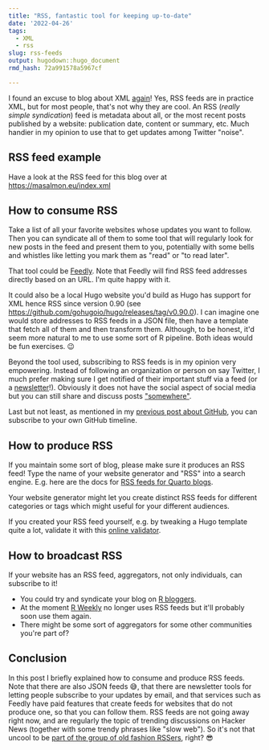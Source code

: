 ```yaml
---
title: "RSS, fantastic tool for keeping up-to-date"
date: '2022-04-26'
tags:
  - XML
  - rss
slug: rss-feeds
output: hugodown::hugo_document
rmd_hash: 72a991578a5967cf

---
```


I found an excuse to blog about XML [again](/2022/04/08/xml-xpath/)! Yes, RSS feeds are in practice XML, but for most people, that's not why they are cool. An RSS (*really simple syndication*) feed is metadata about all, or the most recent posts published by a website: publication date, content or summary, etc. Much handier in my opinion to use that to get updates among Twitter "noise".

## RSS feed example

Have a look at the RSS feed for this blog over at <https://masalmon.eu/index.xml>

## How to consume RSS

Take a list of all your favorite websites whose updates you want to follow. Then you can syndicate all of them to some tool that will regularly look for new posts in the feed and present them to you, potentially with some bells and whistles like letting you mark them as "read" or "to read later".

That tool could be [Feedly](https://feedly.com/). Note that Feedly will find RSS feed addresses directly based on an URL. I'm quite happy with it.

It could also be a local Hugo website you'd build as Hugo has support for XML hence RSS since version 0.90 (see <https://github.com/gohugoio/hugo/releases/tag/v0.90.0>). I can imagine one would store addresses to RSS feeds in a JSON file, then have a template that fetch all of them and then transform them. Although, to be honest, it'd seem more natural to me to use some sort of R pipeline. Both ideas would be fun exercises. :wink:

Beyond the tool used, subscribing to RSS feeds is in my opinion very empowering. Instead of following an organization or person on say Twitter, I much prefer making sure I get notified of their important stuff via a feed (or a [newsletter](https://ropensci.org/blog/2021/06/24/news-meta/)!). Obviously it does not have the social aspect of social media but you can still share and discuss posts ["somewhere"](https://r-way.netlify.app/#/38).

Last but not least, as mentioned in my [previous post about GitHub](/2022/04/05/github-tips/#7-add-your-github-timeline-to-your-rss-feed-reader), you can subscribe to your own GitHub timeline.

## How to produce RSS

If you maintain some sort of blog, please make sure it produces an RSS feed! Type the name of your website generator and "RSS" into a search engine. E.g. here are the docs for [RSS feeds for Quarto blogs](https://quarto.org/docs/websites/website-blog.html#rss-feed).

Your website generator might let you create distinct RSS feeds for different categories or tags which might useful for your different audiences.

If you created your RSS feed yourself, e.g. by tweaking a Hugo template quite a lot, validate it with this [online validator](https://validator.w3.org/feed/).

## How to broadcast RSS

If your website has an RSS feed, aggregators, not only individuals, can subscribe to it!

-   You could try and syndicate your blog on [R bloggers](https://www.r-bloggers.com/).
-   At the moment [R Weekly](https://rweekly.org/) no longer uses RSS feeds but it'll probably soon use them again.
-   There might be some sort of aggregators for some other communities you're part of?

## Conclusion

In this post I briefly explained how to consume and produce RSS feeds. Note that there are also JSON feeds :sweat_smile:, that there are newsletter tools for letting people subscribe to your updates by email, and that services such as Feedly have paid features that create feeds for websites that do not produce one, so that you can follow them. RSS feeds are not going away right now, and are regularly the topic of trending discussions on Hacker News (together with some trendy phrases like "slow web"). So it's not that uncool to be [part of the group of old fashion RSSers](https://twitter.com/d_olivaw/status/1518584526188027904), right? :sunglasses:

